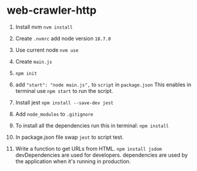 # web-crawler-http
1. Install nvm
`nvm install`

2. Create `.nvmrc`
add node version `18.7.0`

3. Use current node
`nvm use`

4. Create `main.js`

5. `npm init`

6. add `"start": "node main.js",` to `script` in `package.json`
This enables in terminal use `npm start` to run the script.

7. Install jest
`npm install --save-dev jest`

8. Add `node_modules` to `.gitignore`

9. To install all the dependencies run this in terminal:
`npm install`

10. In package.json file swap `jest` to script test.

11. Write a function to get URLs from HTML.
`npm install jsdom`
devDependencies are used for developers.
dependencies are used by the application when it's running in production.